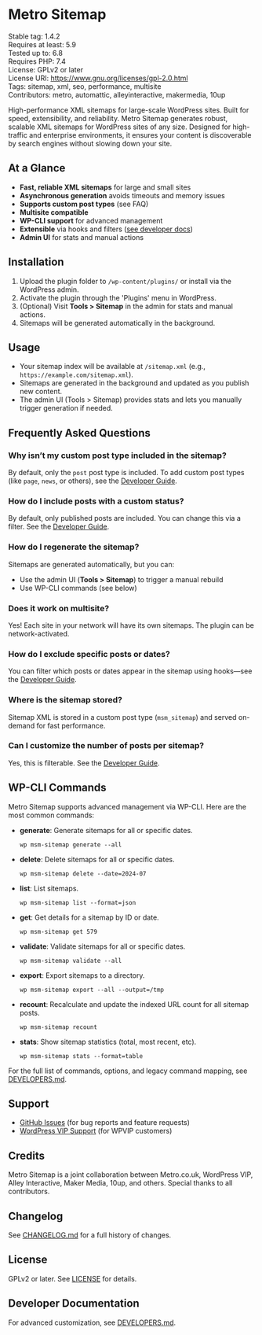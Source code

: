 # Metro Sitemap

Stable tag: 1.4.2  
Requires at least: 5.9  
Tested up to: 6.8  
Requires PHP: 7.4  
License: GPLv2 or later  
License URI: https://www.gnu.org/licenses/gpl-2.0.html  
Tags: sitemap, xml, seo, performance, multisite  
Contributors: metro, automattic, alleyinteractive, makermedia, 10up  

High-performance XML sitemaps for large-scale WordPress sites. Built for speed, extensibility, and reliability. Metro Sitemap generates robust, scalable XML sitemaps for WordPress sites of any size. Designed for high-traffic and enterprise environments, it ensures your content is discoverable by search engines without slowing down your site.

## At a Glance

* **Fast, reliable XML sitemaps** for large and small sites
* **Asynchronous generation** avoids timeouts and memory issues
* **Supports custom post types** (see FAQ)
* **Multisite compatible**
* **WP-CLI support** for advanced management
* **Extensible** via hooks and filters ([see developer docs](./DEVELOPERS.md))
* **Admin UI** for stats and manual actions

## Installation

1. Upload the plugin folder to `/wp-content/plugins/` or install via the WordPress admin.
2. Activate the plugin through the 'Plugins' menu in WordPress.
3. (Optional) Visit **Tools > Sitemap** in the admin for stats and manual actions.
4. Sitemaps will be generated automatically in the background.

## Usage

* Your sitemap index will be available at `/sitemap.xml` (e.g., `https://example.com/sitemap.xml`).
* Sitemaps are generated in the background and updated as you publish new content.
* The admin UI (Tools > Sitemap) provides stats and lets you manually trigger generation if needed.

## Frequently Asked Questions

### Why isn’t my custom post type included in the sitemap?

By default, only the `post` post type is included. To add custom post types (like `page`, `news`, or others), see the [Developer Guide](./DEVELOPERS.md).

### How do I include posts with a custom status?

By default, only published posts are included. You can change this via a filter. See the [Developer Guide](./DEVELOPERS.md).

### How do I regenerate the sitemap?

Sitemaps are generated automatically, but you can:

* Use the admin UI (**Tools > Sitemap**) to trigger a manual rebuild
* Use WP-CLI commands (see below)

### Does it work on multisite?

Yes! Each site in your network will have its own sitemaps. The plugin can be network-activated.

### How do I exclude specific posts or dates?

You can filter which posts or dates appear in the sitemap using hooks—see the [Developer Guide](./DEVELOPERS.md).

### Where is the sitemap stored?

Sitemap XML is stored in a custom post type (`msm_sitemap`) and served on-demand for fast performance.

### Can I customize the number of posts per sitemap?

Yes, this is filterable. See the [Developer Guide](./DEVELOPERS.md).

## WP-CLI Commands

Metro Sitemap supports advanced management via WP-CLI. Here are the most common commands:

- **generate**: Generate sitemaps for all or specific dates.
  ```shell
  wp msm-sitemap generate --all
  ```
- **delete**: Delete sitemaps for all or specific dates.
  ```shell
  wp msm-sitemap delete --date=2024-07
  ```
- **list**: List sitemaps.
  ```shell
  wp msm-sitemap list --format=json
  ```
- **get**: Get details for a sitemap by ID or date.
  ```shell
  wp msm-sitemap get 579
  ```
- **validate**: Validate sitemaps for all or specific dates.
  ```shell
  wp msm-sitemap validate --all
  ```
- **export**: Export sitemaps to a directory.
  ```shell
  wp msm-sitemap export --all --output=/tmp
  ```
- **recount**: Recalculate and update the indexed URL count for all sitemap posts.
  ```shell
  wp msm-sitemap recount
  ```
- **stats**: Show sitemap statistics (total, most recent, etc).
  ```shell
  wp msm-sitemap stats --format=table
  ```

For the full list of commands, options, and legacy command mapping, see [DEVELOPERS.md](./DEVELOPERS.md).

## Support

* [GitHub Issues](https://github.com/Automattic/msm-sitemap/issues) (for bug reports and feature requests)
* [WordPress VIP Support](https://wpvip.com/wordpress-vip-enterprise-support/) (for WPVIP customers)

## Credits

Metro Sitemap is a joint collaboration between Metro.co.uk, WordPress VIP, Alley Interactive, Maker Media, 10up, and others. Special thanks to all contributors.

## Changelog

See [CHANGELOG.md](./CHANGELOG.md) for a full history of changes.

## License

GPLv2 or later. See [LICENSE](./LICENSE) for details.

## Developer Documentation

For advanced customization, see [DEVELOPERS.md](./DEVELOPERS.md).
